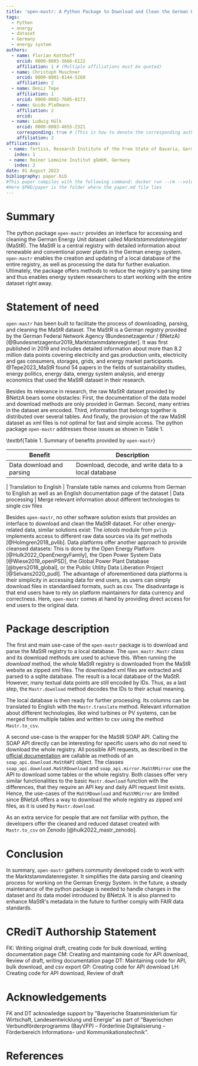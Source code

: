 ```yaml
---
title: 'open-mastr: A Python Package to Download and Clean the German Energy Registry Marktstammdatenregister'
tags:
  - Python
  - energy
  - dataset
  - Germany
  - energy system
authors:
  - name: Florian Kotthoff
    orcid: 0000-0003-3666-6122
    affiliation: 1 # (Multiple affiliations must be quoted)
  - name: Christoph Muschner
    orcid: 0000-0001-8144-5260
    affiliation: 2
  - name: Deniz Tepe
    affiliation: 1
    orcid: 0000-0002-7605-0173
  - name: Guido Pleßmann
    affiliation: 2
    orcid: 
  - name: Ludwig Hülk
    orcid: 0000-0003-4655-2321
    corresponding: true # (This is how to denote the corresponding author)
    affiliation: 2
affiliations:
 - name: fortiss, Research Institute of the Free State of Bavaria, Germany
   index: 1
 - name: Reiner Lemoine Institut gGmbH, Germany
   index: 2
date: 01 August 2023
bibliography: paper.bib
#This paper compiles with the following command: docker run --rm --volume $PWD/paper:/data --user $(id -u):$(id -g) --env JOURNAL=joss openjournals/inara
#Here $PWD/paper is the folder where the paper.md file lies
---
```


# Summary
The python package `open-mastr` provides an interface for accessing and cleaning the German Energy Unit dataset called *Marktstammdatenregister* (MaStR).
The MaStR is a central registry with detailed information about renewable and conventional power plants in the German energy system.
`open-mastr` enables the creation and updating of a local database of the entire registry, as well as processing the data for further evaluation.
Ultimately, the package offers methods to reduce the registry's parsing time and thus enables energy system researchers to start working with the entire dataset right away.

# Statement of need
`open-mastr` has been built to facilitate the process of downloading, parsing, and cleaning the MaStR dataset.
The MaStR is a German registry provided by the German Federal Network Agency (Bundesnetzagentur / BNetzA) [@Bundesnetzagentur2019_Marktstammdatenregister].
It was first published in 2019 and includes detailed information about more than 8.2 million data points covering electricity and gas production units, electricity and gas consumers, storages, grids, and energy market participants.
@Tepe2023_MaStR found 54 papers in the fields of sustainability studies, energy politics, energy data, energy system analysis, and energy economics that used the MaStR dataset in their research.

Besides its relevance in research, the raw MaStR dataset provided by BNetzA bears some obstacles: 
First, the documentation of the data model and download methods are only provided in German. 
Second, many entries in the dataset are encoded.
Third, information that belongs together is distributed over several tables.
And finally, the provision of the raw MaStR dataset as xml files is not optimal for fast and simple access. 
The python package `open-mastr` addresses those issues as shown in Table 1.

\textbf{Table 1. Summary of benefits provided by `open-mastr`}

Benefit | Description 
------- | ------ 
Data download and parsing | Download, decode, and write data to a local database 
 |
Translation to English | Translate table names and columns from German to English as well as an English documentation page of the dataset 
 |
Data processing | Merge relevant information about different technologies to single csv files

Besides `open-mastr`, no other software solution exists that provides an interface to download and clean the MaStR dataset.
For other energy-related data, similar solutions exist: The _iotools_ module from `pvlib` implements access to different raw data sources via its _get_ methods [@Holmgren2018_pvlib]. 
Data platforms offer another approach to provide cleansed datasets: This is done by the Open Energy Platform [@Hulk2022_OpenEnergyFamily], the Open Power System Data [@Wiese2019_openPSD], the Global Power Plant Database [@byers2018_global], or the Public Utility Data Liberation Project [@Selvans2020_pudl].
The advantage of aforementioned data platforms is their simplicity in accessing data for end users, as users can simply download files in standardised formats, such as csv.
The disadvantage is that end users have to rely on platform maintainers for data currency and correctness.
Here, `open-mastr` comes at hand by providing direct access for end users to the original data. 


# Package description
The first and main use-case of the `open-mastr` package is to download and parse the MaStR registry to a local database.
The `open_mastr.Mastr` class and its download methods are used to achieve this. 
When running the _download_ method, the whole MaStR registry is downloaded from the MaStR website as zipped xml files. 
The downloaded xml files are extracted and parsed to a sqlite database.
The result is a local database of the MaStR. However, many textual data points are still encoded by IDs. 
Thus, as a last step, the `Mastr.download` method decodes the IDs to their actual meaning.

The local database is then ready for further processing.
Its columns can be translated to English with the `Mastr.translate` method.
Relevant information about different technologies, like wind turbines or PV systems, can be merged from multiple tables and written to csv using the method `Mastr.to_csv`.

A second use-case is the wrapper for the MaStR SOAP API. 
Calling the SOAP API directly can be interesting for specific users who do not need to download the whole registry.
All possible API requests, as described in the [official documentation](https://www.marktstammdatenregister.de/MaStRHilfe/subpages/webdienst.html) are callable as methods of an `soap_api.download.MaStRAPI` object.
The classes `soap_api.download.MaStRDownload` and `soap_api.mirror.MaStRMirror` use the API to download some tables or the whole registry. 
Both classes offer very similar functionalities to the basic `Mastr.download` function with the differences, that they require an API key and daily API request limit exists.
Hence, the use-cases of the `MaStRDownload` and `MaStRMirror` are limited since BNetzA offers a way to download the whole registry as zipped xml files, as it is used by `Mastr.download`.

As an extra service for people that are not familiar with python, the developers offer the cleaned and reduced dataset created with `Mastr.to_csv` on Zenodo [@hulk2022_mastr_zenodo]. 

# Conclusion
In summary, `open-mastr` gathers community developed code to work with the Marktstammdatenregister.
It simplifies the data parsing and cleaning process for working on the German Energy System.
In the future, a steady maintenance of the python package is needed to handle changes in the dataset and its data model introduced by BNetzA. 
It is also planned to enhance MaStR's metadata in the future to further comply with FAIR data standards. 


# CRediT Authorship Statement
FK: Writing original draft, creating code for bulk download, writing documentation page
CM: Creating and maintaining code for API download, Review of draft, writing documentation page
DT: Maintaining code for API, bulk download, and csv export
GP: Creating code for API download
LH: Creating code for API download, Review of draft

# Acknowledgements
FK and DT acknowledge support by "Bayerische Staatsministerium für Wirtschaft, Landesentwicklung und Energie" as part of "Bayerischen Verbundförderprogramms (BayVFP) – Förderlinie Digitalisierung – Förderbereich Informations- und Kommunikationstechnik".

# References